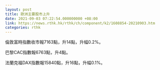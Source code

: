 ```yaml
---
layout: post
title: 歐洲主要股市上升
date: 2021-09-03 07:22:54.000000000 +08:00
link: https://news.rthk.hk/rthk/ch/component/k2/1608854-20210903.htm
categories: rthk
---
```


倫敦富時指數收市報7163點，升14點，升幅0.2%。

巴黎CAC指數報6763點，升4點。

法蘭克福DAX指數報15840點，升16點，升幅0.1%。

